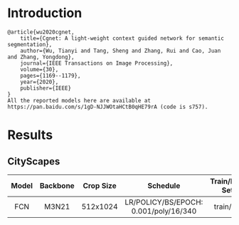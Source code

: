 # Introduction
```
@article{wu2020cgnet,
    title={Cgnet: A light-weight context guided network for semantic segmentation},
    author={Wu, Tianyi and Tang, Sheng and Zhang, Rui and Cao, Juan and Zhang, Yongdong},
    journal={IEEE Transactions on Image Processing},
    volume={30},
    pages={1169--1179},
    year={2020},
    publisher={IEEE}
}
All the reported models here are available at https://pan.baidu.com/s/1gD-NJJWOtaHCtB0qHE79rA (code is s757).
```


# Results

## CityScapes
| Model         | Backbone     | Crop Size  | Schedule                              | Train/Eval Set  | mIoU   | Download                 |
| :-:           | :-:          | :-:        | :-:                                   | :-:             | :-:    | :-:                      |
| FCN           | M3N21        | 512x1024   | LR/POLICY/BS/EPOCH: 0.001/poly/16/340 | train/val       | 68.53% | [model](https://github.com/SegmentationBLWX/modelstore/releases/download/ssseg_cgnet/fcn_cgnetm3n21_cityscapes_train.pth) &#124; [log](https://github.com/SegmentationBLWX/modelstore/releases/download/ssseg_cgnet/fcn_cgnetm3n21_cityscapes_train.log) |